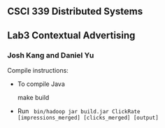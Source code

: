## CSCI 339 Distributed Systems
## Lab3 Contextual Advertising	
### Josh Kang and Daniel Yu

Compile instructions:

* To compile Java

   make build
   
* Run <code> bin/hadoop jar build.jar ClickRate [impressions_merged] [clicks_merged] [output] </code>
